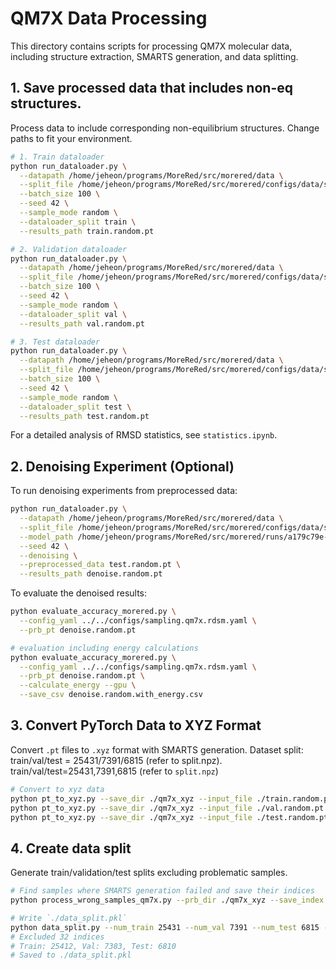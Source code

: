 # QM7X Data Processing
This directory contains scripts for processing QM7X molecular data, including structure extraction, SMARTS generation, and data splitting.


## 1. Save processed data that includes non-eq structures.

Process data to include corresponding non-equilibrium structures.
Change paths to fit your environment.

```bash
# 1. Train dataloader 
python run_dataloader.py \
  --datapath /home/jeheon/programs/MoreRed/src/morered/data \
  --split_file /home/jeheon/programs/MoreRed/src/morered/configs/data/split.npz \
  --batch_size 100 \
  --seed 42 \
  --sample_mode random \
  --dataloader_split train \
  --results_path train.random.pt

# 2. Validation dataloader
python run_dataloader.py \
  --datapath /home/jeheon/programs/MoreRed/src/morered/data \
  --split_file /home/jeheon/programs/MoreRed/src/morered/configs/data/split.npz \
  --batch_size 100 \
  --seed 42 \
  --sample_mode random \
  --dataloader_split val \
  --results_path val.random.pt

# 3. Test dataloader
python run_dataloader.py \
  --datapath /home/jeheon/programs/MoreRed/src/morered/data \
  --split_file /home/jeheon/programs/MoreRed/src/morered/configs/data/split.npz \
  --batch_size 100 \
  --seed 42 \
  --sample_mode random \
  --dataloader_split test \
  --results_path test.random.pt
```

For a detailed analysis of RMSD statistics, see `statistics.ipynb`.


## 2. Denoising Experiment (Optional)
To run denoising experiments from preprocessed data:

```bash
python run_dataloader.py \
  --datapath /home/jeheon/programs/MoreRed/src/morered/data \
  --split_file /home/jeheon/programs/MoreRed/src/morered/configs/data/split.npz \
  --model_path /home/jeheon/programs/MoreRed/src/morered/runs/a179c79e-41e1-11f0-9674-b44506f055df/best_model \
  --seed 42 \
  --denoising \
  --preprocessed_data test.random.pt \
  --results_path denoise.random.pt
```

To evaluate the denoised results:

```bash
python evaluate_accuracy_morered.py \
  --config_yaml ../../configs/sampling.qm7x.rdsm.yaml \
  --prb_pt denoise.random.pt

# evaluation including energy calculations
python evaluate_accuracy_morered.py \
  --config_yaml ../../configs/sampling.qm7x.rdsm.yaml \
  --prb_pt denoise.random.pt \
  --calculate_energy --gpu \
  --save_csv denoise.random.with_energy.csv
```


## 3. Convert PyTorch Data to XYZ Format
Convert `.pt` files to `.xyz` format with SMARTS generation.
Dataset split: train/val/test = 25431/7391/6815 (refer to split.npz).
train/val/test=25431,7391,6815 (refer to `split.npz`)

```bash
# Convert to xyz data
python pt_to_xyz.py --save_dir ./qm7x_xyz --input_file ./train.random.pt --start_idx 0 --end_idx 25430
python pt_to_xyz.py --save_dir ./qm7x_xyz --input_file ./val.random.pt --start_idx 25431 --end_idx 32821
python pt_to_xyz.py --save_dir ./qm7x_xyz --input_file ./test.random.pt --start_idx 32822 --end_idx 39636
```

## 4. Create data split
Generate train/validation/test splits excluding problematic samples.

```bash
# Find samples where SMARTS generation failed and save their indices
python process_wrong_samples_qm7x.py --prb_dir ./qm7x_xyz --save_index wrong_samples.pkl

# Write `./data_split.pkl` 
python data_split.py --num_train 25431 --num_val 7391 --num_test 6815 --excluding wrong_samples.pkl
# Excluded 32 indices
# Train: 25412, Val: 7383, Test: 6810
# Saved to ./data_split.pkl
```
